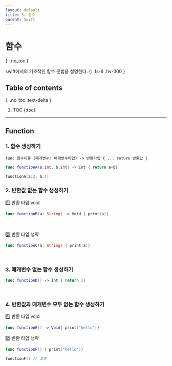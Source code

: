 ```yaml
---
layout: default
title: 5. 함수 
parent: Swift
---
```



# 함수
{: .no_toc }

swift에서의 기초적인 함수 문법을 설명한다.
{: .fs-6 .fw-300 }


## Table of contents
{: .no_toc .text-delta }

1. TOC
{:toc}

---



## Function 

### 1. 함수 생성하기 

 `func 함수이름 (매개변수: 매개변수타입) -> 반환타입 { ... return 반환값 }`

```swift
func functionA(a:Int, b:Int) -> Int { return a+b}

functionA(a:2, b:4)
```


### 2. 반환값 없는 함수 생성하기 

1️⃣ 반환 타입 void 
```swift
func functionB(a: String) -> Void { print(a)}
```

<br/>

2️⃣ 반환 타입 생략 
```swift
func functionC(a: String) { print(a)}
```

<br/>

### 3. 매개변수 없는 함수 생성하기 

```swift
func functionD() -> Int { return 1}
```

<br/>

### 4. 반환값과 매개변수 모두 없는 함수 생성하기 

1️⃣ 반환 타입 void 
```swift
func functionE() -> Void{ print("hello")}
```

2️⃣ 반환 타입 생략 
```swift
func functionF() { print("hello")}

functionF() // 호출 
```


